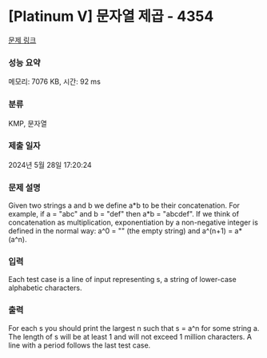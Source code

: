 # [Platinum V] 문자열 제곱 - 4354 

[문제 링크](https://www.acmicpc.net/problem/4354) 

### 성능 요약

메모리: 7076 KB, 시간: 92 ms

### 분류

KMP, 문자열

### 제출 일자

2024년 5월 28일 17:20:24

### 문제 설명

<p>Given two strings a and b we define a*b to be their concatenation. For example, if a = "abc" and b = "def" then a*b = "abcdef". If we think of concatenation as multiplication, exponentiation by a non-negative integer is defined in the normal way: a^0 = "" (the empty string) and a^(n+1) = a*(a^n).</p>

### 입력 

 <p>Each test case is a line of input representing s, a string of lower-case alphabetic characters.</p>

### 출력 

 <p>For each s you should print the largest n such that s = a^n for some string a. The length of s will be at least 1 and will not exceed 1 million characters. A line with a period follows the last test case.</p>

